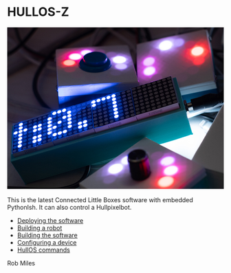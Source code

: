 # HULLOS-Z

![Picture of Connected Little Boxes](/images/box1.jpg)

This is the latest Connected Little Boxes software with embedded PythonIsh. It can also control a Hullpixelbot.

* [Deploying the software](/docs/deploy.md)
* [Building a robot](/docs/robotBuild.md)
* [Building the software](/docs/buildsoftware.md)
* [Configuring a device](/docs/settings.md)
* [HullOS commands](/docs/HullOSref.md)

Rob Miles

